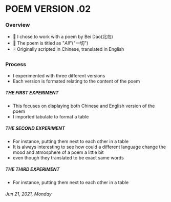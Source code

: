 
# POEM VERSION .02

### Overview

* 🎲 I chose to work with a poem by Bei Dao(北岛)
* 📜 The poem is titled as "*All*"("一切")
* 🀄️ Originally scripted in Chinese, translated in English

### Process
- I experimented with three different versions
- Each version is formated relating to the content of the poem

##### THE FIRST EXPERIMENT
- This focuses on displaying both Chinese and English version of the poem
- I imported tabulate to format a table

##### THE SECOND EXPERIMENT
- For instance, putting them next to each other in a table
- It is always interesting to see how could a different language change the mood and atmosphere of a poem a little bit
- even though they translated to be exact same words

##### THE THIRD EXPERIMENT
- For instance, putting them next to each other in a table


###### *Jun 21, 2021, Monday*
